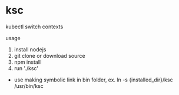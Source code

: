 # ksc
kubectl switch contexts

usage
1. install nodejs
2. git clone or download source
3. npm install
4. run './ksc' 
* use making symbolic link in bin folder, ex. ln -s {installed_dir}/ksc /usr/bin/ksc
